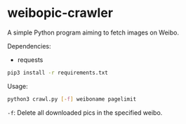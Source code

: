 # weibopic-crawler
A simple Python program aiming to fetch images on Weibo.

Dependencies:
- requests

```bash
pip3 install -r requirements.txt
```

Usage:
```bash
python3 crawl.py [-f] weiboname pagelimit
```
`-f`: Delete all downloaded pics in the specified weibo.


